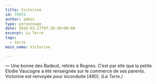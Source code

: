 ```yaml
---
title: Victorine
id: 75973
author: admin
type: personnage
date: 2010-03-17T07:38:56+00:00
excerpt: La Terre
tags:
  - terre
main_name: Victorine

---
```

— Une bonne des Badeuil, retirés à Rognes. C&rsquo;est par elle que la petite Elodie Vaucogne a été renseignée sur le commerce de ses parents. Victorine est renvoyée pour inconduite [490]. _(La Terre.)_